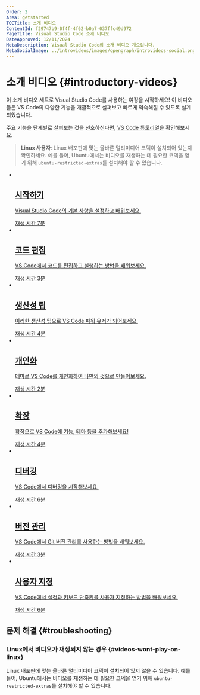 ```yaml
---
Order: 2
Area: getstarted
TOCTitle: 소개 비디오
ContentId: f29747b9-0f4f-4f62-b0a7-037ffc49d972
PageTitle: Visual Studio Code 소개 비디오
DateApproved: 12/11/2024
MetaDescription: Visual Studio Code의 소개 비디오 개요입니다.
MetaSocialImage: ../introvideos/images/opengraph/introvideos-social.png
---
```


# 소개 비디오 {#introductory-videos}

이 소개 비디오 세트로 Visual Studio Code를 사용하는 여정을 시작하세요! 이 비디오들은 VS Code의 다양한 기능을 개괄적으로 살펴보고 빠르게 익숙해질 수 있도록 설계되었습니다.

주요 기능을 단계별로 살펴보는 것을 선호하신다면, [VS Code 튜토리얼](/docs/getstarted/getting-started.md)을 확인해보세요.

> **Linux 사용자**: Linux 배포판에 맞는 올바른 멀티미디어 코덱이 설치되어 있는지 확인하세요. 예를 들어, Ubuntu에서는 비디오를 재생하는 데 필요한 코덱을 얻기 위해 `ubuntu-restricted-extras`를 설치해야 할 수 있습니다.

<ul class="video-list">
	<li class="video">
            <a href="/docs/introvideos/basics">
			<img src="https://code.visualstudio.com/assets/docs/getstarted/introvideos/getting-started.png" alt aria-hidden="true" class="thumb"/>
			<div class="info">
                <h2 class="title faux-h3">시작하기</h2>
				<p class="description">Visual Studio Code의 기본 사항을 설정하고 배워보세요.</p>
				<span class="duration"><span class="sr-only">재생 시간 </span>7<span aria-hidden="true">분</span></span>
			</div>
		</a>
	</li>
	<li class="video">
		<a href="/docs/introvideos/codeediting">
			<img src="https://code.visualstudio.com/assets/docs/getstarted/introvideos/code-editing.png" alt aria-hidden="true" class="thumb"/>
			<div class="info">
				<h2 class="title faux-h3">코드 편집</h2>
				<p class="description">VS Code에서 코드를 편집하고 실행하는 방법을 배워보세요.</p>
				<span class="duration"><span class="sr-only">재생 시간 </span>3<span aria-hidden="true">분</span></span>
			</div>
		</a>
	</li>
	<li class="video">
		<a href="/docs/introvideos/productivity">
			<img src="https://code.visualstudio.com/assets/docs/getstarted/introvideos/productivity-tips.png" alt aria-hidden="true" class="thumb"/>
			<div class="info">
				<h2 class="title faux-h3">생산성 팁</h2>
				<p class="description">이러한 생산성 팁으로 VS Code 파워 유저가 되어보세요.</p>
				<span class="duration"><span class="sr-only">재생 시간 </span>4<span aria-hidden="true">분</span></span>
			</div>
		</a>
    </li>
	<li class="video">
		<a href="/docs/introvideos/configure">
			<img src="https://code.visualstudio.com/assets/docs/getstarted/introvideos/personalize-themes.png" alt aria-hidden="true" class="thumb"/>
			<div class="info">
				<h2 class="title faux-h3">개인화</h2>
				<p class="description">테마로 VS Code를 개인화하여 나만의 것으로 만들어보세요.</p>
				<span class="duration"><span class="sr-only">재생 시간 </span>2<span aria-hidden="true">분</span></span>
			</div>
		</a>
	</li>
	<li class="video">
		<a href="/docs/introvideos/extend">
			<img src="https://code.visualstudio.com/assets/docs/getstarted/introvideos/extensions.png" alt aria-hidden="true" class="thumb"/>
			<div class="info">
				<h2 class="title faux-h3">확장</h2>
				<p class="description">확장으로 VS Code에 기능, 테마 등을 추가해보세요!</p>
				<span class="duration"><span class="sr-only">재생 시간 </span>4<span aria-hidden="true">분</span></span>
			</div>
		</a>
	</li>
	<li class="video">
		<a href="/docs/introvideos/debugging">
			<img src="https://code.visualstudio.com/assets/docs/getstarted/introvideos/debugging.png" alt aria-hidden="true" class="thumb"/>
			<div class="info">
				<h2 class="title faux-h3">디버깅</h2>
				<p class="description">VS Code에서 디버깅을 시작해보세요.</p>
				<span class="duration"><span class="sr-only">재생 시간 </span>6<span aria-hidden="true">분</span></span>
			</div>
		</a>
	</li>
	<li class="video">
		<a href="/docs/introvideos/versioncontrol">
			<img src="https://code.visualstudio.com/assets/docs/getstarted/introvideos/version-control.png" alt aria-hidden="true" class="thumb"/>
			<div class="info">
				<h2 class="title faux-h3">버전 관리</h2>
				<p class="description">VS Code에서 Git 버전 관리를 사용하는 방법을 배워보세요.</p>
				<span class="duration"><span class="sr-only">재생 시간 </span>3<span aria-hidden="true">분</span></span>
			</div>
		</a>
	</li>
	<li class="video">
		<a href="/docs/introvideos/customize">
			<img src="https://code.visualstudio.com/assets/docs/getstarted/introvideos/customize-settings.png" alt aria-hidden="true" class="thumb"/>
			<div class="info">
				<h2 class="title faux-h3">사용자 지정</h2>
				<p class="description">VS Code에서 설정과 키보드 단축키를 사용자 지정하는 방법을 배워보세요.</p>
				<span class="duration"><span class="sr-only">재생 시간 </span>6<span aria-hidden="true">분</span></span>
			</div>
		</a>
    </li>
</ul>

## 문제 해결 {#troubleshooting}

### Linux에서 비디오가 재생되지 않는 경우 {#videos-wont-play-on-linux}

Linux 배포판에 맞는 올바른 멀티미디어 코덱이 설치되어 있지 않을 수 있습니다. 예를 들어, Ubuntu에서는 비디오를 재생하는 데 필요한 코덱을 얻기 위해 `ubuntu-restricted-extras`를 설치해야 할 수 있습니다.
